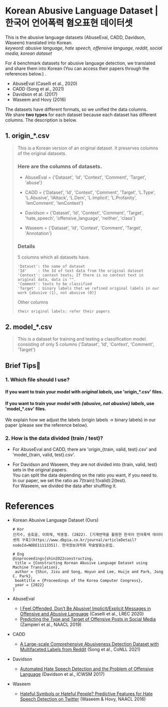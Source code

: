 Korean Abusive Language Dataset | 한국어 언어폭력 혐오표현 데이터셋
===============================

This is the abusive language datasets (AbuseEval, CADD, Davidson, Waseem) translated into Korean.   
*keyword: abusive language, hate speech, offensive language, reddit, social media, korean dataset*

For 4 benchmark datasets for abusive language detection, we translated and share them into Korean (You can access their papers through the references below.) .    
* AbuseEval (Caselli et al., 2020)   
* CADD (Song et al., 2021)   
* Davidson et al. (2017)   
* Waseem and Hovy (2016)   
 

The datasets have different formats, so we unified the data columns.     
We share **two types** for each dataset because each dataset has different columns. The description is below.    
## 1. origin_*.csv
> This is a Korean version of an original dataset. It preserves columns of the original datasets.
> 
> ### Here are the columns of datasets.
> * AbuseEval = {'Dataset', 'Id', 'Context', 'Comment', 'Target', 'abuse'}
> 
> * CADD = {'Dataset', 'Id', 'Context', 'Comment', 'Target', 'L.Type', 'L.Abusive', 'lAttack', 'L.Dem', 'L.Implicit', 'L.Profanity', 'lenComment', 'lenContext'}
> 
> * Davidson = {'Dataset', 'Id', 'Context', 'Comment', 'Target', 'hate_speech', 'offensive_language', 'neither', 'class'}
> 
> * Waseem = {'Dataset', 'Id', 'Context', 'Comment', 'Target', 'Annotation'}
>
> ### Details
> 5 columns which all datasets have.
> ```
> 'Dataset': the name of dataset
> 'Id'     : the Id of text data from the original dataset
> 'Context': context texts; If there is no context text in original data, data is "".
> 'Comment': texts to be classified
> 'Target' : binary labels that we refined original labels in our work {abusive (1), not abusive (0)}
> ```
> Other columns
> ```
> their original labels: refer their papers
> ```


## 2. model_*.csv
> This is a dataset for training and testing a classification model.   
> consisting of only 5 columns {'Dataset', 'Id', 'Context', 'Comment', 'Target'}


## Brief Tips🤗
### 1. Which file should I use?
#### If you want to train your model with *original labels*, use 'origin_*.csv' files.
#### If you want to train your model with *{abusive, not abusive} labels*, use 'model_*.csv' files.
We explain how we adjust the labels (origin labels -> binary labels) in our paper (please see the reference below).

### 2. How is the data divided (train / test)?
* For AbuseEval and CADD, there are 'origin_{train, valid, test}.csv' and 'model_{train, valid, test}.csv'.

* For Davidson and Waseem, they are not divided into {train, valid, test} sets in the original papers.   
You can split the data depending on the ratio you want, if you need to.   
In our paper, we set the ratio as 7(train):1(valid):2(test).   
For Waseem, we divided the data after shuffling it. 


References
==========
* Korean Abusive Language Dataset (Ours)
  ```
  # Kor
  신지수, 송호윤, 이희제, 박종철. (2022). [기계번역을 활용한 한국어 언어폭력 데이터셋의 구축](https://www.dbpia.co.kr/journal/articleDetail?nodeId=NODE11113351). 한국정보과학회 학술발표논문집.   

  # Eng
  @inproceedings{shin2022constructing,
   title = {Constructing Korean Abusive Language Dataset using Machine Translation},
   author = {Shin, Jisu and Song, Hoyun and Lee, Huije and Park, Jong C. Park},
   booktitle = {Proceedings of the Korea Computer Congress},
   year = {2022}
  }
  ```

* AbuseEval   
    - [I Feel Offended, Don’t Be Abusive! Implicit/Explicit Messages in Offensive and Abusive Language](https://aclanthology.org/2020.lrec-1.760) (Caselli et al., LREC 2020)
    - [Predicting the Type and Target of Offensive Posts in Social Media](https://aclanthology.org/N19-1144) (Zampieri et al., NAACL 2019)

* CADD   
    - [A Large-scale Comprehensive Abusiveness Detection Dataset with Multifaceted Labels from Reddit](https://aclanthology.org/2021.conll-1.43) (Song et al., CoNLL 2021)

* Davidson   
    - [Automated Hate Speech Detection and the Problem of Offensive Language](https://ojs.aaai.org/index.php/ICWSM/article/view/14955) (Davidson et al., ICWSM 2017) 

* Waseem   
    - [Hateful Symbols or Hateful People? Predictive Features for Hate Speech Detection on Twitter](https://aclanthology.org/N16-2013) (Waseem & Hovy, NAACL 2016)
